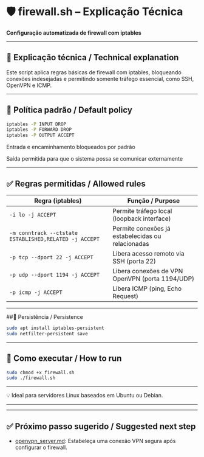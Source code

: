 # 🛡️ firewall.sh – Explicação Técnica  
**Configuração automatizada de firewall com iptables**

---

## 📝 Explicação técnica / Technical explanation

Este script aplica regras básicas de firewall com iptables, bloqueando conexões indesejadas e permitindo somente tráfego essencial, como SSH, OpenVPN e ICMP.

---

## 🔐 Política padrão / Default policy

```bash
iptables -P INPUT DROP
iptables -P FORWARD DROP
iptables -P OUTPUT ACCEPT
```

Entrada e encaminhamento bloqueados por padrão

Saída permitida para que o sistema possa se comunicar externamente

---

## ✅ Regras permitidas / Allowed rules

| Regra (iptables)                                | Função / Purpose                                 |
|--------------------------------------------------|--------------------------------------------------|
| `-i lo -j ACCEPT`                                | Permite tráfego local (loopback interface)       |
| `-m conntrack --ctstate ESTABLISHED,RELATED -j ACCEPT` | Permite conexões já estabelecidas ou relacionadas |
| `-p tcp --dport 22 -j ACCEPT`                    | Libera acesso remoto via SSH (porta 22)          |
| `-p udp --dport 1194 -j ACCEPT`                  | Libera conexões de VPN OpenVPN (porta 1194/UDP)  |
| `-p icmp -j ACCEPT`                              | Libera ICMP (ping, Echo Request)                 |

---

##💾 Persistência / Persistence
```bash
sudo apt install iptables-persistent
sudo netfilter-persistent save
```

---

## 🚀 Como executar / How to run
```bash
sudo chmod +x firewall.sh
sudo ./firewall.sh
```

---

💡 Ideal para servidores Linux baseados em Ubuntu ou Debian.

---

---

## ✅ Próximo passo sugerido / Suggested next step

- [openvpn_server.md](./openvpn_server.md): Estabeleça uma conexão VPN segura após configurar o firewall.
